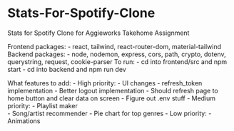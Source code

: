 # Stats-For-Spotify-Clone
Stats for Spotify Clone for Aggieworks Takehome Assignment

Frontend packages:
    - react, tailwind, react-router-dom, material-tailwind
Backend packages:
    - node, nodemon, express, cors, path, crypto, dotenv, querystring, request, cookie-parser
To run:
    - cd into frontend/src and npm start
    - cd into backend and npm run dev

What features to add:
    - High priority:
        - UI changes
        - refresh_token implementation
        - Better logout implementation
            - Should refresh page to home button and clear data on screen
        - Figure out .env stuff
    - Medium priority:
        - Playlist maker    
        - Song/artist recommender
        - Pie chart for top genres
    - Low priority:
        - Animations